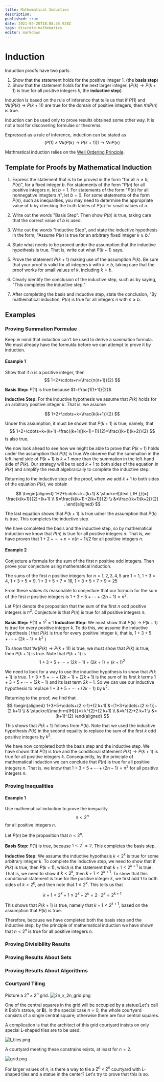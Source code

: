 ```yaml
---
title: Mathematical Induction
description: 
published: true
date: 2021-04-20T18:05:55.928Z
tags: discrete-mathematics
editor: markdown
---
```


# Induction

Induction proofs have two parts.
1. Show that the statement holds for the positive integer $1$. (the **basis step**)
2. Show that the statement holds for the next larger integer. ($P(k) \rightarrow P(k+1)$ is true for all positive integers $k$, the **inductive step**).

Induction is based on the rule of inference that tells us that if $P(1)$ and $\forall k(P(k) \rightarrow P(k+1))$ are true for the domain of positive integers, then $\forall n P(n)$ is true.

Induction can be used only to prove results obtained some other way. It is not a tool for discovering formulae or theorems.

Expressed as a rule of inference, induction can be stated as
$$
(P(1) \wedge \forall k(P(k) \rightarrow P(k+1))) \rightarrow \forall n P(n)
$$

Mathmatical induction relies on the [Well Ordering Principle](/mathematics/discrete-mathematics/well-ordering-principle).

## Template for Proofs by Mathematical Induction
1. Express the statement that is to be proved in the form "for all $n \geq b, P(n)$", for a fixed integer $b$. For statements of the form "$P(n)$ for all positive integers $n$, let $b=1$.  For statements of the form "$P(n)$ for all nonnegative integters $n$", let $b=0$. For some statements of the form $P(n)$, such as inequalities, you may need to determine the appropriate value of $b$ by checking the truth tables of $P(n)$ for small values of $n$. 

2. Write out the words "Basis Step". Then show $P(b)$ is true, taking care that the correct value of $b$ is used. 

3. Write out the words "Inductive Step", and state the inductive hypothesis in the form, "Assume $P(k)$ is true for an arbitrary fixed integer $k \ge b$."

4. State what needs to be proved under the assumption that the inductive hypothesis is true. That is, write out what $P(k+1)$ says.

5. Prove the statement $P(k+1)$ making use of the assumption $P(k)$. Be sure that your proof is valid for all integers $k$ with $k \ge b$, taking care that the proof works for small values of $k$, including $k=b$.

6. Clearly identify the conclusion of the inductive step, such as by saying, "This completes the inductive step."

7. After completing the basis and inductive step, state the conclusion, "By mathematical induction, $P(n)$ is true for all integers $n$ with $n \ge b$. 

## Examples 

### Proving Summation Formulae
Keep in mind that induction can't be used to derive a summation formula. We must already have the formukla before we can attempt to prove it by induction.

#### Example 1
Show that if $n$ is a positive integer, then 
$$
1+2+\cdots+n=\frac{n(n+1)}{2}
$$

**Basis Step:** $P(1)$ is true because $1=\frac{1(1+1)}{2}$. 

**Inductive Step:** For the inductive hypothesis we assume that $P(k)$ holds for an arbitrary positive integer $k$. That is, we assume

$$
1+2+\cdots+k=\frac{k(k+1)}{2}
$$

Under this assumption, it must be shown that $P(k+1)$ is true, namely, that 
$$
1+2+\cdots+k+(k+1)=\frac{(k+1)[(k+1)+1]}{2}=\frac{(k+1)(k+2)}{2}
$$
is also true.

We now look ahead to see how we might be able to prove that $P(k + 1)$ holds under the assumption that $P(k)$ is true.We observe that the summation in the left-hand side of $P(k + 1)$ is
$k + 1$ more than the summation in the left-hand side of $P(k)$. Our strategy will be to add $k + 1$ to
both sides of the equation in $P(k)$ and simplify the result algebraically to complete the inductive step.

Returning to the inductive step of the proof, when we add $k+1$ to both sides of the equation $P(k)$, we obtain 

$$
\begin{aligned}
1+2+\cdots+k+(k+1) & \stackrel{\text { IH }}{=} \frac{k(k+1)}{2}+(k+1) \\
&=\frac{k(k+1)+2(k+1)}{2} \\
&=\frac{(k+1)(k+2)}{2} .
\end{aligned}
$$

The last equation shows that $P(k+1)$ is true udner the assumption that $P(k)$ is true. This completes the inductive step. 

We have completed the basis and the inductive step, so by mathematical induction we know that $P(n)$ is true for all positive integers $n$. That is, we have proven that $1+2+\cdots+n=n(n+1) / 2$ for all positive integers $n$.

#### Example 2
Conjecture a formula for the sum of the first n positive odd integers. Then prove your conjecture using mathematical induction.

The sums of the first $n$ positive integers for $n=1,2,3,4,5$ are $1=1$, $1+3=4$, $1+3+5=9$, $1+3+5+7=16$, $1+3+5+7+9=25$

From these values its reasonable to conjecture that our formula for the sum of the first $n$ positive integers is $1+3+5+\cdots+(2 n-1)=n^{2}$. 

Let $P(n)$ denote the proposition that the sum of the first $n$ odd positive integers is $n^2$. Conjecture is that $P(n)$ is true for all positive integers $n$.

**Basis Step:** $P(1)= 1^2$ = 1
**Inductive Step:** We must show that $P(k) \rightarrow P(k+1)$ is true for every positive integer $k$. To do this, we assume the inductive hypothesis ( that $P(k)$ is true for every positive integer $k$, that is,
$1+3+5+\cdots+(2 k-1)=k^{2}$ )

To show that $\forall k(P(k) \rightarrow P(k+1))$ is true, we must show that $P(k)$ is true, then $P(k+1)$ is true. Note that $P(k+1)$ is 
$$
1+3+5+\cdots+(2 k-1)+(2 k+1)=(k+1)^{2}
$$

We need to look for a way to use the inductive hypothesis to show that $P(k+1)$ is true. $1+3+5+\cdots+(2 k-1)+(2 k+1)$ is the sum of its first $k$ terms $1+3+5+\cdots+(2 k-1)$ and its last term $2k-1$. So we can use our inductive hypothesis to replace $1+3+5+\cdots+(2 k-1)$ by $k^2$.

Returning to the proof, we find that 
$$
\begin{aligned}
1+3+5+\cdots+(2 k-1)+(2 k+1) &=[1+3+\cdots+(2 k-1)]+(2 k+1) \\
& \stackrel{\mathrm{IH}}{=} k^{2}+(2 k+1) \\
&=k^{2}+2 k+1 \\
&=(k+1)^{2}
\end{aligned}
$$

This shows that $P(k+1)$ follows from $P(k)$. Note that we used the inductive hypothesis $P(k)$ in the second equality to replace the sum of the first $k$ odd positive integers by $k^2$.

We have now completed both the basis step and the inductive step. We have shown that $P(1)$ is true and the conditional statement $P(k) \rightarrow P(k+1)$ is true for all positive integers $k$. Consequently, by the principle of mathematical induction we can conclude that $P(n)$ is true for all positive integers $n$. That is, we know that $1+3+5+\cdots+(2 n-1)=n^{2}$ for all positive integers $n$.

### Proving Inequalities

#### Example 1 
Use mathematical induction to prove the inequality 
$$n<2^{n}$$
for all positive integers $n$.

Let $P(n)$ be the proposition that $n \lt 2^n$.

**Basis Step:** $P(1)$ is true, because $1<2^{1}=2$. This completes the basis step.

**Inductive Step:** We assume the inductive hypothesis $k \lt 2^k$ is true for some arbitrary integer $k$. To complete the inductive step, we need to show that if $P(k)$ is true, then $P(k+1)$, which is the statement that $k+1<2^{k+1}$ is true. That is, we need to show if $k<2^{k}$, then $k+1<2^{k+1}$. To show that this conditional statement is true for the positive integer $k$, we first add $1$ to both sides of $k \lt 2^k$, and then note that $1 \le 2^k$. This tells us that 

$$
k+1<2^{k}+1 \leq 2^{k}+2^{k}=2 \cdot 2^{k}=2^{k+1}
$$

This shows that $P(k+1)$ is true, namely that $k+1<2^{k+1}$, based on the assumption that $P(k)$ is true. 

Therefore, because we have completed both the basis step and the inductive step, by the principle of mathematical induction we have shown that $n \lt 2^n$ is true for all positive integers $n$.


### Proving Divisibility Results
### Proving Results About Sets
### Proving Results About Algorithms

### Courtyard Tiling

Picture a $2^n \times 2^n$ grid. 
![2n_x_2n_grid.png](/2n_x_2n_grid.png)

One of the central squares in the grid will be occupied by a statue(Let's call it Bob's statue, or **B**). In the special case $n=0$, the whole courtyard consists of a single central square; otherwise there are four central squares.

A complication is that the architect of this grid courtyard insists on only special L-shaped tiles are to be used. 

![l_tiles.png](/l_tiles.png)

A courtyard meeting these constrains exists, at least for $n=2$. 

![grid.png](/grid.png)

For larger values of $n$, is there a way to tile a $2^n \times 2^n$ courtyard with L-shaped tiles and a statue in the center? Let's try to prove that this is so. 